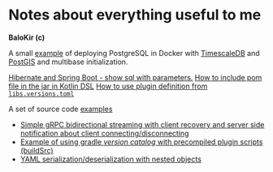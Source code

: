 # Notes about everything useful to me
__BaloKir (c)__

A small [example](https://github.com/balokir/postgresql_docker) of deploying PostgreSQL in Docker with 
[TimescaleDB](https://www.timescale.com/) and [PostGIS](https://postgis.net/) and multibase initialization.

[Hibernate and Spring Boot - show sql with parameters.](hibernate_show_sql.md)
[How to include pom file in the jar in Kotlin DSL](gradle_add_pom_to_jar.md)
[How to use plugin definition from `libs.versions.toml`](plugin_ref_from_lib.md)

A set of source code [examples](https://github.com/balokir/examples)
* [Simple gRPC bidirectional streaming with client recovery and server side notification about client connecting/disconnecting](https://github.com/balokir/examples/tree/main/grpc-simple-streaming)
* [Example of using gradle *version catalog* with precompiled plugin scripts (buildSrc)](https://github.com/balokir/examples/tree/main/gradle-libs-versions-toml)
* [YAML serialization/deserialization with nested objects](https://github.com/balokir/examples/tree/main/yaml-with-nested-objects)


